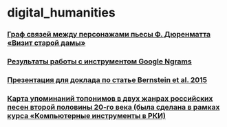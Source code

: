 # digital_humanities

### [Граф связей между персонажами пьесы Ф. Дюренматта «Визит старой дамы»](https://polyatomson.github.io/digital_humanities/network/)

### [Результаты работы с инструментом Google Ngrams](https://polyatomson.github.io/digital_humanities/description_ngrams1.html)

### [Презентация для доклада по статье Bernstein et al. 2015](https://polyatomson.github.io/digital_humanities/report_presentation.pdf)

### [Карта упоминаний топонимов в двух жанрах российских песен второй половины 20-го века (была сделана в рамках курса «Компьютерные инструменты в РКИ)](https://polyatomson.github.io/kili_map1/)
